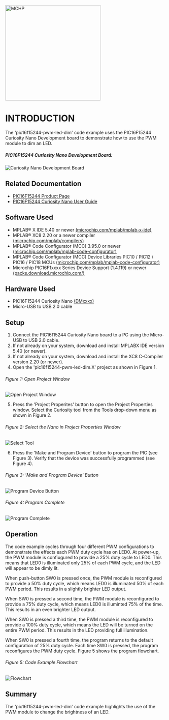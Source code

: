 <!-- Please do not change this html logo with link -->
<a href="https://www.microchip.com" rel="nofollow"><img src="images/microchip.png" alt="MCHP" width="300"/></a>

# INTRODUCTION

The 'pic16f15244-pwm-led-dim' code example uses the PIC16F15244 Curiosity Nano Development board to demonstrate how to use the PWM module to dim an LED.

##### PIC16F15244 Curiosity Nano Development Board:
![Curiosity Nano Development Board](images/NanoHighlights.png)

## Related Documentation
- [PIC16F15244 Product Page](https://www.microchip.com/wwwproducts/en/PIC16F15244)
- [PIC16F15244 Curiosity Nano User Guide]()

## Software Used
- MPLAB® X IDE 5.40 or newer [(microchip.com/mplab/mplab-x-ide)](http://www.microchip.com/mplab/mplab-x-ide)
- MPLAB® XC8 2.20 or a newer compiler [(microchip.com/mplab/compilers)](http://www.microchip.com/mplab/compilers)
- MPLAB® Code Configurator (MCC) 3.95.0 or newer [(microchip.com/mplab/mplab-code-configurator)](https://www.microchip.com/mplab/mplab-code-configurator)
- MPLAB® Code Configurator (MCC) Device Libraries PIC10 / PIC12 / PIC16 / PIC18 MCUs [(microchip.com/mplab/mplab-code-configurator)](https://www.microchip.com/mplab/mplab-code-configurator)
- Microchip PIC16F1xxxx Series Device Support (1.4.119) or newer [(packs.download.microchip.com/)](https://packs.download.microchip.com/)

## Hardware Used
- PIC16F15244 Curiosity Nano [(DMxxxx)]()
- Micro-USB to USB 2.0 cable

## Setup
1. Connect the PIC16f15244 Curiosity Nano board to a PC using the Micro-USB to USB 2.0 cable.
2. If not already on your system, download and install MPLABX IDE version 5.40 (or newer).
3. If not already on your system, download and install the XC8 C-Compiler version 2.20 (or newer).
4. Open the 'pic16f15244-pwm-led-dim.X' project as shown in Figure 1.

###### Figure 1: Open Project Window
![Open Project Window](images/OpenProjectWindow.png)

5. Press the 'Project Properites' button to open the Project Properties window. Select the Curiosity tool from the Tools drop-down menu as shown in Figure 2.

###### Figure 2: Select the Nano in Project Properties Window
![Select Tool](images/SelectTool.png)

6. Press the 'Make and Program Device' button to program the PIC (see Figure 3). Verify that the device was successfully programmed (see Figure 4).

###### Figure 3: 'Make and Program Device' Button
![Program Device Button](images/ProgramDevice.png)

###### Figure 4: Program Complete
![Program Complete](images/ProgramSuccess.png)

## Operation
The code example cycles through four different PWM configurations to demonstrate the effects each PWM duty cycle has on LED0. At power-up, the PWM module is confiugured to provide a 25% duty cycle to LED0. This means that LED0 is illuminated only 25% of each PWM cycle, and the LED will appear to be dimly lit.

When push-button SW0 is pressed once, the PWM module is reconfigured to provide a 50% duty cycle, which means LED0 is illuminated 50% of each PWM period. This results in a slightly brighter LED output.

When SW0 is pressed a second time, the PWM module is reconfigured to provide a 75% duty cycle, which means LED0 is illuminted 75% of the time. This results in an even brighter LED output.

When SW0 is pressed a third time, the PWM module is reconfigured to provide a 100% duty cycle, which means the LED will be turned on the entire PWM period. This results in the LED providing full illumination.

When SW0 is pressed a fourth time, the program returns to the default configuration of 25% duty cycle. Each time SW0 is pressed, the program reconfigures the PWM duty cycle. Figure 5 shows the program flowchart.

###### Figure 5: Code Example Flowchart
![Flowchart](images/PWMDimFlowchart.png)

## Summary
The 'pic16f15244-pwm-led-dim' code example highlights the use of the PWM module to change the brightness of an LED. 
